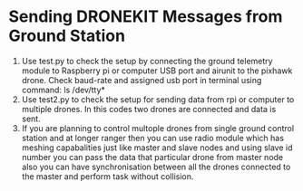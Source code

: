 # Sending DRONEKIT Messages from Ground Station

1. Use test.py to check the setup by connecting the ground telemetry module to Raspberry pi or computer USB port and airunit to the pixhawk drone. Check baud-rate and assigned usb port in terminal using command:
ls /dev/tty*
2. Use test2.py to check the setup for sending data from rpi or computer to multiple drones. In this codes two drones are connected and data is sent.
3. If you are planning to control multople drones from single ground control station and at  longer ranger then you can use radio module which has meshing capabalities just like master and slave nodes and using slave id number you can pass the data that particular drone from master node also you can have synchronisation between all the drones connected to the master and perform task without collision.

